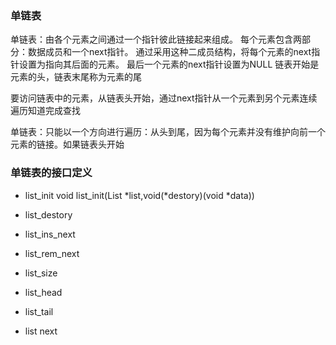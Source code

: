 ### 单链表
单链表：由各个元素之间通过一个指针彼此链接起来组成。
每个元素包含两部分：数据成员和一个next指针。
通过采用这种二成员结构，将每个元素的next指针设置为指向其后面的元素。
最后一个元素的next指针设置为NULL
链表开始是元素的头，链表末尾称为元素的尾

要访问链表中的元素，从链表头开始，通过next指针从一个元素到另个元素连续遍历知道完成查找

单链表：只能以一个方向进行遍历：从头到尾，因为每个元素并没有维护向前一个元素的链接。如果链表头开始



### 单链表的接口定义

* list_init
void list_init(List *list,void(*destory)(void *data))

* list_destory

* list_ins_next

* list_rem_next


* list_size 

* list_head

* list_tail


* list next